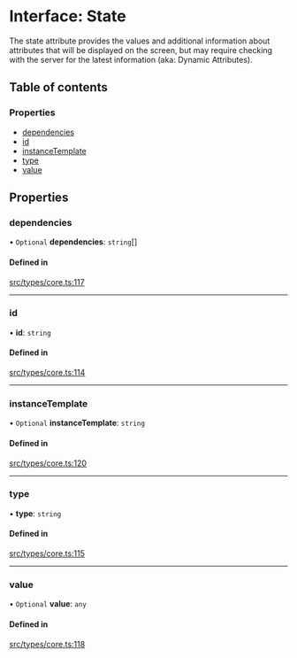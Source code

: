 # Interface: State

The state attribute provides the values and additional information about attributes that will be displayed on the screen, but may require checking with the server for the latest information (aka: Dynamic Attributes).

## Table of contents

### Properties

- [dependencies](../wiki/State#dependencies)
- [id](../wiki/State#id)
- [instanceTemplate](../wiki/State#instancetemplate)
- [type](../wiki/State#type)
- [value](../wiki/State#value)

## Properties

### dependencies

• `Optional` **dependencies**: `string`[]

#### Defined in

[src/types/core.ts:117](https://github.com/decisively-io/interview-sdk/blob/77d32c1ca407f93925481973bd6e1fbe32ee8c59/src/types/core.ts#L117)

___

### id

• **id**: `string`

#### Defined in

[src/types/core.ts:114](https://github.com/decisively-io/interview-sdk/blob/77d32c1ca407f93925481973bd6e1fbe32ee8c59/src/types/core.ts#L114)

___

### instanceTemplate

• `Optional` **instanceTemplate**: `string`

#### Defined in

[src/types/core.ts:120](https://github.com/decisively-io/interview-sdk/blob/77d32c1ca407f93925481973bd6e1fbe32ee8c59/src/types/core.ts#L120)

___

### type

• **type**: `string`

#### Defined in

[src/types/core.ts:115](https://github.com/decisively-io/interview-sdk/blob/77d32c1ca407f93925481973bd6e1fbe32ee8c59/src/types/core.ts#L115)

___

### value

• `Optional` **value**: `any`

#### Defined in

[src/types/core.ts:118](https://github.com/decisively-io/interview-sdk/blob/77d32c1ca407f93925481973bd6e1fbe32ee8c59/src/types/core.ts#L118)
